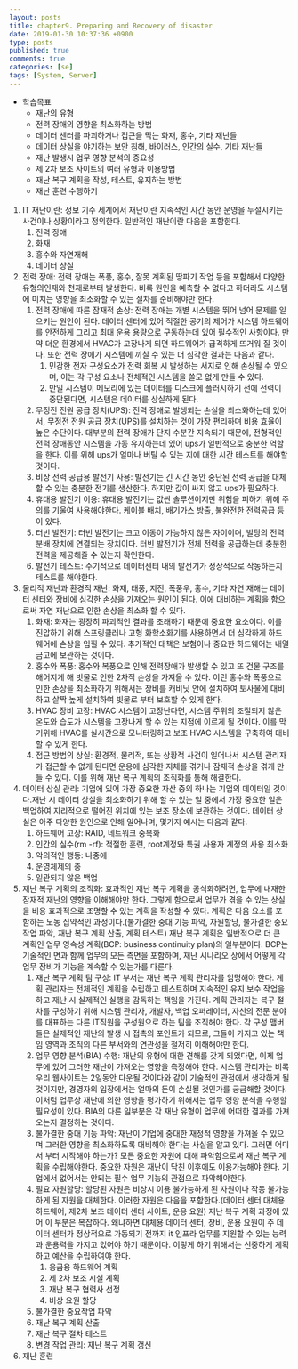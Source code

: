 ```yaml
---
layout: posts
title: chapter9. Preparing and Recovery of disaster
date: 2019-01-30 10:37:36 +0900
type: posts
published: true
comments: true
categories: [se]
tags: [System, Server]
---
```


* 학습목표
    * 재난의 유형
    * 전력 장애의 영향을 최소화하는 방법
    * 데이터 센터를 파괴하거나 접근을 막는 화재, 홍수, 기타 재난들
    * 데이터 상실을 야기하는 보안 침해, 바이러스, 인간의 실수, 기타 재난들
    * 재난 발생시 업무 영향 분석의 중요성
    * 제 2차 보조 사이트의 여러 유형과 이용방법
    * 재난 복구 계획을 작성, 테스트, 유지하는 방법
    * 재난 훈련 수행하기
    
1. IT 재난이란: 정보 기수 세계에서 재난이란 지속적인 시간 동안 운영을 두절시키는 사건이나 상황이라고 정의한다. 일반적인 재난이란 다음을 포함한다.
    1. 전력 장애
    2. 화재
    3. 홍수와 자연재해
    4. 데이터 상실
2. 전력 장애: 전력 장애는 폭풍, 홍수, 잘못 계획된 땅파기 작업 등을 포함해서 다양한 유형의인재와 천재로부터 발생한다. 비록 원인을 예측할 수 없다고 하더라도 시스템에 미치는 영향을 최소화할 수 있는 절차를 준비해야만 한다.
    1. 전력 장애에 따른 잠재적 손상: 전력 장애는 개별 시스템을 뛰어 넘어 문제를 일으키는 원인이 된다. 데이터 센터에 있어 적절한 공기의 제어가 시스템 하드웨어를 안전하게 그리고 최대 운용 용량으로 구동하는데 있어 필수적인 사항이다. 만약 더운 환경에서 HVAC가 고장나게 되면 하드웨어가 급격하게 뜨거워 질 것이다. 또한 전력 장애가 시스템에 끼칠 수 있는 더 심각한 결과는 다음과 같다.
        1. 민감한 전자 구성요소가 전력 회복 시 발생하는 서지로 인해 손상될 수 있으며, 이는 각 구성 요소나 전체적인 시스템을 쓸모 없게 만들 수 있다.
        2. 만일 시스템이 메모리에 있는 데이터를 디스크에 플러시하기 전에 전력이 중단된다면, 시스템은 데이터를 상실하게 된다.
    2. 무정전 전원 공급 장치(UPS): 전력 장애로 발생되는 손실을 최소화하는데 있어서, 무정전 전원 공급 장치(UPS)를 설치하는 것이 가장 편리하며 비용 효율이 높은 수단이다. 대부분의 전력 장애가 단지 수분간 지속되기 때문에, 전형적인 전력 장애동안 시스템을 가동 유지하는데 있어 ups가 일반적으로 충분한 역할을 한다. 이를 위해 ups가 얼마나 버틸 수 있는 지에 대한 시간 테스트를 해야할 것이다.
    3. 비상 전력 공급용 발전기 사용: 발전기는 긴 시간 동안 중단된 전력 공급을 대체할 수 있는 충분한 전기를 생산한다. 하지만 값이 싸지 않고 ups가 필요하다. 
    4. 휴대용 발전기 이용: 휴대용 발전기는 값싼 솔루션이지만 위험을 피하기 위해 주의를 기울여 사용해야한다. 케이블 배치, 배기가스 방출, 불완전한 전력공급 등이 있다.
    5. 터빈 발전기: 터빈 발전기는 크고 이동이 가능하지 않은 자이이며, 빌딩의 전력 분배 장치에 연결되는 장치이다. 터빈 발전기가 전체 전력을 공급하는데 충분한 전력을 제공해줄 수 있는지 확인한다.
    6. 발전기 테스트: 주기적으로 데이터센터 내의 발전기가 정상적으로 작동하는지 테스트를 해야한다.
3. 물리적 재난과 환경적 재난: 화재, 태풍, 지진, 폭풍우, 홍수, 기타 자연 재해는 데이터 센터와 장비에 심각한 손상을 가져오는 원인이 된다. 이에 대비하는 계획을 함으로써 자연 재난으로 인한 손상을 최소화 할 수 있다.
    1. 화재: 화재는 굉장히 파괴적인 결과를 초래하기 때문에 중요한 요소이다. 이를 진압하기 위해 스프링클러나 고형 화학소화기를 사용하면서 더 심각하게 하드웨어에 손상을 입힐 수 있다. 추가적인 대책은 보험이나 중요한 하드웨어는 내열 금고에 보관하는 것이다.
    2. 홍수와 폭풍: 홍수와 복풍으로 인해 전력장애가 발생할 수 있고 또 건물 구조를 해어지게 해 빗물로 인한 2차적 손상을 가져올 수 있다. 이런 홍수와 폭풍으로 인한 손상을 최소화하기 위해서는 장비를 캐비닛 안에 설치하여 토사물에 대비하고 살짝 높게 설치하여 빗물로 부터 보호할 수 있게 한다.
    3. HVAC 장비 고장: HVAC 시스템이 고장난다면, 시스템 주위의 조절되지 않은 온도와 습도가 시스템을 고장나게 할 수 있는 지점에 이르게 될 것이다. 이를 막기위해 HVAC를 실시간으로 모니터링하고 보조 HVAC 시스템을 구축하여 대비할 수 있게 한다.
    4. 접근 방법의 상실: 환경적, 물리적, 또는  상황적 사건이 일어나서 시스템 관리자가 접근할 수 없게 된다면 운용에 심각한 지체를 겪거나 잠재적 손상을 겪게 만들 수 있다. 이를 위해 재난 복구 계획의 조직화를 통해 해결한다.
4. 데이터 상실 관리: 기업에 있어 가장 중요한 자산 중의 하나는 기업의 데이터일 것이다.재난 시 데이터 상실을 최소화하기 위해 할 수 있는 일 중에서 가장 중요한 일은 백업하여 지리적으로 떨어진 위치에 있는 보조 장소에 보관하는 것이다. 데이터 상실은 아주 다양한 원인으로 인해 일어나며, 몇가지 예시는 다음과 같다.
    1. 하드웨어 고장: RAID, 네트워크 중복화
    2. 인간의 실수(rm -rf): 적절한 훈련, root계정돠 특권 사용자 계정의 사용 최소화
    3. 악의적인 행동: 나중에
    4. 운영체제의 충
    5. 일관되지 않은 백업
5. 재난 복구 계획의 조직화: 효과적인 재난 복구 계획을 공식화하려면, 업무에 내재한 잠재적 재난의 영향을 이해해야만 한다. 그렇게 함으로써 업무가 겪을 수 있는 상실을 비용 효과적으로 조명할 수 있는 계획을 작성할 수 있다. 계획은 다음 요소를 포함하는 노동 집약적인 과정이다.(불가결한 중대 기능 파악, 자원할당, 불가결한 중요작업 파악, 재난 복구 계획 산출, 계획 테스트) 재난 복구 계획은 일반적으로 더 큰 계획인 업무 영속성 계획(BCP: business continuity plan)의 일부분이다. BCP는 기술적인 면과 함께 업무의 모든 측면을 포함하며, 재난 시나리오 상에서 어떻게  각 업무 장비가 기능을 계속할 수 있는가를 다룬다. 
    1. 재난 복구 계획 팀 구성: IT 부서는 재난 복구 계획 관리자를 임명해야 한다. 계획 관리자는 전체적인 계획을 수립하고 테스트하며 지속적인 유지 보수 작업을 하고 재난 시 실제적인 실행을 감독하는 책임을 가진다. 계획 관리자는 복구 절차를 구성하기 위해 시스템 관리자, 개발자, 백업 오퍼레이터, 자신의 전문 분야를 대표하는 다른 IT직원을 구성원으로 하는 팀을 조직해야 한다. 각 구성 맴버들은 실제적인 재난의 발생 시 접촉의 포인트가 되므로, 그들이 가지고 있는 책임 영역과 조직의 다른 부서와의 연관성을 철저히 이해해야만 한다.
    2. 업무 영향 분석(BIA) 수행: 재난의 유형에 대한 견해를 갖게 되었다면, 이제 업무에 있어 그러한 재난이 가져오는 영향을 측정해야 한다. 시스템 관리자는 비록 우리 웹사이트는 2일동안 다운될 것이다와 같이 기술적인 관점에서 생각하게 될 것이지만, 경영자의 입장에서는 얼마의 돈이 손실될 것인가를 궁금해할 것이다. 이처럼 업무상 재난에 의한 영향을 평가하기 위해서는 업무 영향 분석을 수행할 필요성이 있다. BIA의 다른 일부분은 각 재난 유형이 업무에 어떠한 결과를 가져오는지 결정하는 것이다. 
    3. 불가결한 중대 기능 파악: 재난이 기업에 중대한 재정적 영향을 가져올 수 있으며 그러한 영향을 최소화하도록 대비해야 한다는 사실을 알고 있다. 그러면 어디서 부터 시작해야 하는가? 모든 중요한 자원에 대해 파악함으로써 재난 복구 계획을 수립해야한다. 중요한 자원은 재난이 닥친 이후에도 이용가능해야 한다. 기업에서 없어서는 안되는 필수 업무 기능의 관점으로 파악해야한다.
    4. 필요 자원할당: 할당된 자원은 비상시 이용 불가능하게 된 자원이나 작동 불가능하게 된 자원을 대체한다. 이러한 자원은 다음을 포함한다.(데이터 센터 대체용 하드웨어, 제2차 보조 데이터 센터 사이트, 운용 요원) 재난 복구 계획 과정에 있어 이 부분은 복잡하다. 왜냐하면 대체용 데이터 센터, 장비, 운용 요원이 주 데이터 센터가 정상적으로 가동되기 전까지  it 인프라 업무를 지원할 수 있는 능력과 운용력을 가지고 있어야 하기 때문이다. 이렇게 하기 위해서는 신중하게 계획하고 예산을 수립하여야 한다.
        1. 응급용 하드웨어 계획
        2. 제 2차 보조 시설 계획
        3. 재난 복구 협력사 선정
        4. 비상 요원 할당
    5. 불가결한 중요작업 파악
    6. 재난 복구 계획 산출
    7. 재난 복구 절차 테스트
    8. 변경 작업 관리: 재난 복구 계획 갱신
6. 재난 훈련
